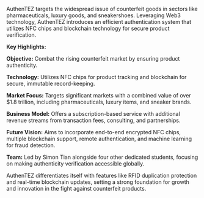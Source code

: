 AuthenTEZ targets the widespread issue of counterfeit goods in sectors like pharmaceuticals, luxury goods, and sneakershoes. Leveraging Web3 technology, AuthenTEZ introduces an efficient authentication system that utilizes NFC chips and blockchain technology for secure product verification.

**Key Highlights:**

**Objective:** Combat the rising counterfeit market by ensuring product authenticity.

**Technology:** Utilizes NFC chips for product tracking and blockchain for secure, immutable record-keeping.

**Market Focus:** Targets significant markets with a combined value of over $1.8 trillion, including pharmaceuticals, luxury items, and sneaker brands.

**Business Model:** Offers a subscription-based service with additional revenue streams from transaction fees, consulting, and partnerships.

**Future Vision:** Aims to incorporate end-to-end encrypted NFC chips, multiple blockchain support, remote authentication, and machine learning for fraud detection.

**Team:** Led by Simon Tian alongside four other dedicated students, focusing on making authenticity verification accessible globally.

AuthenTEZ differentiates itself with features like RFID duplication protection and real-time blockchain updates, setting a strong foundation for growth and innovation in the fight against counterfeit products.
